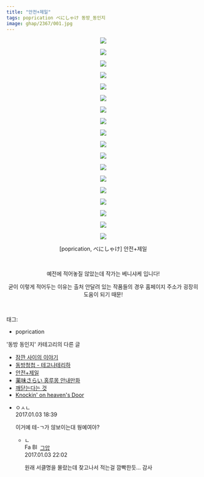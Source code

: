 ```yaml
---
title: "안전+제일"
tags: poprication べにしゃけ 동방_동인지
image: ghap/2367/001.jpg
---
```

<div class="article">
<p style="text-align: center; clear: none; float: none;"><img src="{{ site.nasurl }}/ghap/2367/001.jpg"/></p>
<p style="text-align: center; clear: none; float: none;"><img src="{{ site.nasurl }}/ghap/2367/002.jpg"/></p>
<p style="text-align: center; clear: none; float: none;"><img src="{{ site.nasurl }}/ghap/2367/003.jpg"/></p>
<p style="text-align: center; clear: none; float: none;"><img src="{{ site.nasurl }}/ghap/2367/004.jpg"/></p>
<p style="text-align: center; clear: none; float: none;"><img src="{{ site.nasurl }}/ghap/2367/005.jpg"/></p>
<p style="text-align: center; clear: none; float: none;"><img src="{{ site.nasurl }}/ghap/2367/006.jpg"/></p>
<p style="text-align: center; clear: none; float: none;"><img src="{{ site.nasurl }}/ghap/2367/007.jpg"/></p>
<p style="text-align: center; clear: none; float: none;"><img src="{{ site.nasurl }}/ghap/2367/008.jpg"/></p>
<p style="text-align: center; clear: none; float: none;"><img src="{{ site.nasurl }}/ghap/2367/009.jpg"/></p>
<p style="text-align: center; clear: none; float: none;"><img src="{{ site.nasurl }}/ghap/2367/010.jpg"/></p>
<p style="text-align: center; clear: none; float: none;"><img src="{{ site.nasurl }}/ghap/2367/011.jpg"/></p>
<p style="text-align: center; clear: none; float: none;"><img src="{{ site.nasurl }}/ghap/2367/012.jpg"/></p>
<p style="text-align: center; clear: none; float: none;"><img src="{{ site.nasurl }}/ghap/2367/013.jpg"/></p>
<p style="text-align: center; clear: none; float: none;"><img src="{{ site.nasurl }}/ghap/2367/014.jpg"/></p>
<p style="text-align: center; clear: none; float: none;"><img src="{{ site.nasurl }}/ghap/2367/015.jpg"/></p>
<p style="text-align: center; clear: none; float: none;"><img src="{{ site.nasurl }}/ghap/2367/016.jpg"/></p>
<p style="text-align: center; clear: none; float: none;"><img src="{{ site.nasurl }}/ghap/2367/017.jpg"/></p>
<p style="text-align: center; clear: none; float: none;"><img src="{{ site.nasurl }}/ghap/2367/018.jpg"/></p>
<p style="text-align: center; clear: none; float: none;">[poprication, べにしゃけ] 안전+제일</p>
<p style="text-align: center; clear: none; float: none;"><br/></p>
<p style="text-align: center; clear: none; float: none;">예전에 적어놓질 않았는데 작가는 베니샤케 입니다!</p>
<p style="text-align: center; clear: none; float: none;">굳이 이렇게 적어두는 이유는 출처 안달려 있는 작품들의 경우 홈페이지 주소가 굉장히 도움이 되기 때문!</p>
<p><br/></p>
</div><div class="tagTrail">
<p>태그: </p>
<ul>
<li>poprication</li>
</ul>
</div><div class="another">
<p>'동방 동인지' 카테고리의 다른 글</p>
<ul>
<li><a href="/2016-09-28-ghap_2370">잠깐 사이의 이야기</a></li>
<li><a href="/2016-09-27-ghap_2368">동방청첩 - 테고나테리하</a></li>
<li><a href="/2016-09-27-ghap_2367">안전+제일</a></li>
<li><a href="/2016-09-27-ghap_2366">薬味さらい 홍루몽 안내만화</a></li>
<li><a href="/2016-09-27-ghap_2365">깨닫는다는 것</a></li>
<li><a href="/2016-09-27-ghap_2363">Knockin' on heaven's Door</a></li>
</ul>
</div><div class="cb_module cb_fluid">
<div class="cb_wrt cb_profile">
<div class="comment">
<ul>
<li class="cb_thumb_off" id="comment14882447">
<div class="cb_comment_area">
<div class="cb_info_area">
<div class="cb_section">
<span class="cb_nick_name">ㅇㅅㄴ</span>
</div>
<div class="cb_section">
<span class="cb_date">2017.01.03 18:39 </span>
</div>
</div>
<div class="cb_dsc_comment">
<p class="cb_dsc">
											이거예 테-ㄱ가 않보이는대 웡예여야?
										</p>
</div>
<ul>
<li class="cb_thumb_off" id="comment14882539">
<span class="cb_bu_subnode">ㄴ</span>
<div class="cb_comment_area">
<div class="cb_info_area">
<div class="cb_section">
<span class="cb_nick_name"><img alt="Favicon of https://ghaptouhou.tistory.com" height="16" onerror="this.onerror=null;this.parentNode.removeChild(this)" src="https://ghaptouhou.tistory.com/favicon.ico" width="16"/> <img alt="BlogIcon" height="16" onerror="this.parentNode.removeChild(this)" src="https://ghaptouhou.tistory.com/index.gif" width="16"/> <a href="https://ghaptouhou.tistory.com" onclick="return openLinkInNewWindow(this)"> 그압</a><span class="tistoryProfileLayerTrigger" onclick='TistoryProfile.show(event, this, {"title":"\uc800\uae30 \uc774\uac70 \ub098\uc911\uc5d0 \uc218\uc815 \uac00\ub2a5\ud558\ub098\uc694","url":"https:\/\/ghap.tistory.com","nickname":"\uadf8\uc555","items":[]}); return false;'></span></span>
</div>
<div class="cb_section">
<span class="cb_date">2017.01.03 22:02 </span>
</div>
</div>
<div class="cb_dsc_comment">
<p class="cb_dsc">
																원래 서클명을 몰랐는데 찾고나서 적는걸 깜빡한듯... 감사
															</p>
</div>
</div>
</li>
</ul>
</div></li>
</ul>
</div>
</div><!-- commentList close -->
</div>